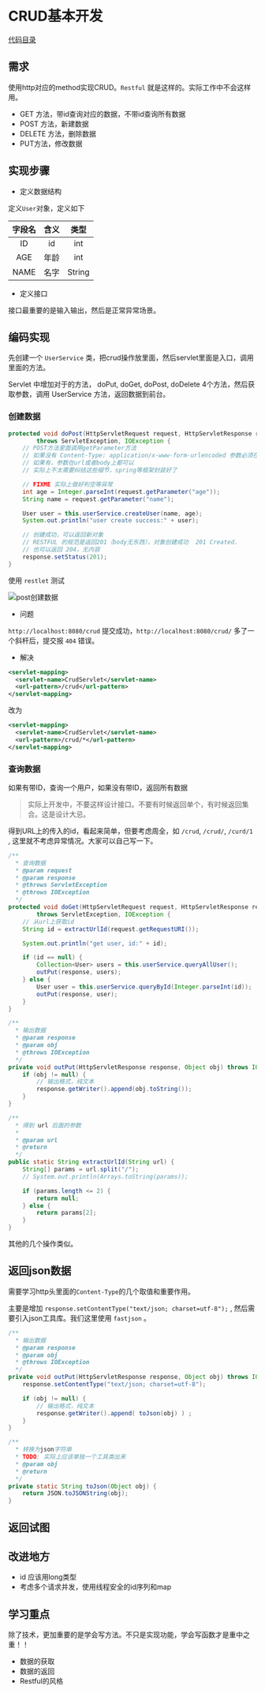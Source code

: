 # CRUD基本开发

[代码目录](../j2ee-eclipse-projects/servlet-crud-demo1)

## 需求

使用http对应的method实现CRUD。`Restful` 就是这样的。实际工作中不会这样用。

- GET 方法，带id查询对应的数据，不带id查询所有数据
- POST 方法，新建数据
- DELETE 方法，删除数据
- PUT方法，修改数据

## 实现步骤

- 定义数据结构

定义`User`对象，定义如下

| 字段名 | 含义 | 类型 |
| :--: | :---: | :--:|
| ID    | id  | int |
| AGE   |年龄|  int|
| NAME  | 名字 | String |

- 定义接口

接口最重要的是输入输出，然后是正常异常场景。

## 编码实现

先创建一个 `UserService` 类，把crud操作放里面，然后servlet里面是入口，调用里面的方法。

Servlet 中增加对于的方法， doPut, doGet, doPost, doDelete 4个方法，然后获取参数，调用 UserService 方法，返回数据到前台。

### 创建数据

```java
protected void doPost(HttpServletRequest request, HttpServletResponse response)
        throws ServletException, IOException {
    // POST方法里面调用getParameter方法
    // 如果没有 Content-Type: application/x-www-form-urlencoded 参数必须在url上
    // 如果有，参数在url或者body上都可以
    // 实际上不太需要纠结这些细节，spring等框架封装好了

    // FIXME 实际上做好判空等异常
    int age = Integer.parseInt(request.getParameter("age"));
    String name = request.getParameter("name");

    User user = this.userService.createUser(name, age);
    System.out.println("user create success:" + user);

    // 创建成功，可以返回新对象
    // RESTFUL 的规范是返回201（body无东西），对象创建成功  201 Created.
    // 也可以返回 204，无内容
    response.setStatus(201);
}
```

使用 `restlet` 测试

![post创建数据](image/post-1.png)

- 问题
  
`http://localhost:8080/crud` 提交成功，`http://localhost:8080/crud/` 多了一个斜杆后，提交报 `404` 错误。

- 解决

```xml
<servlet-mapping>
  <servlet-name>CrudServlet</servlet-name>
  <url-pattern>/crud</url-pattern>
</servlet-mapping>
```

改为

```xml
<servlet-mapping>
  <servlet-name>CrudServlet</servlet-name>
  <url-pattern>/crud/*</url-pattern>
</servlet-mapping>
```

### 查询数据

如果有带ID，查询一个用户，如果没有带ID，返回所有数据

> 实际上开发中，不要这样设计接口。不要有时候返回单个，有时候返回集合。这是设计大忌。

得到URL上的传入的id，看起来简单，但要考虑周全，如 `/crud`, `/crud/`, `/curd/1` , 这里就不考虑异常情况。大家可以自己写一下。

```java
/**
  * 查询数据
  * @param request
  * @param response
  * @throws ServletException
  * @throws IOException
  */
protected void doGet(HttpServletRequest request, HttpServletResponse response)
        throws ServletException, IOException {
    // 从url上获取id
    String id = extractUrlId(request.getRequestURI());

    System.out.println("get user, id:" + id);

    if (id == null) {
        Collection<User> users = this.userService.queryAllUser();
        outPut(response, users);
    } else {
        User user = this.userService.queryById(Integer.parseInt(id));
        outPut(response, user);
    }
}

/**
  * 输出数据
  * @param response
  * @param obj
  * @throws IOException
  */
private void outPut(HttpServletResponse response, Object obj) throws IOException {
    if (obj != null) {
        // 输出格式，纯文本
        response.getWriter().append(obj.toString());
    }
}

/**
  * 得到 url 后面的参数
  *
  * @param url
  * @return
  */
public static String extractUrlId(String url) {
    String[] params = url.split("/");
    // System.out.println(Arrays.toString(params));

    if (params.length <= 2) {
        return null;
    } else {
        return params[2];
    }
}
```

其他的几个操作类似。


## 返回json数据

需要学习http头里面的`Content-Type`的几个取值和重要作用。

主要是增加 `response.setContentType("text/json; charset=utf-8");` , 然后需要引入json工具库。我们这里使用 `fastjson` 。

```java
/**
  * 输出数据
  * @param response
  * @param obj
  * @throws IOException
  */
private void outPut(HttpServletResponse response, Object obj) throws IOException {
    response.setContentType("text/json; charset=utf-8");

    if (obj != null) {
        // 输出格式，纯文本
        response.getWriter().append( toJson(obj) ) ;
    }
}

/**
  * 转换为json字符串
  * TODO: 实际上应该单独一个工具类出来
  * @param obj
  * @return
  */
private static String toJson(Object obj) {
    return JSON.toJSONString(obj);
}
```

## 返回试图




## 改进地方

- id 应该用long类型
- 考虑多个请求并发，使用线程安全的id序列和map

## 学习重点

除了技术，更加重要的是学会写方法。不只是实现功能，学会写函数才是重中之重！！

- 数据的获取
- 数据的返回
- Restful的风格